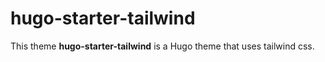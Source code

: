# hugo-starter-tailwind
This theme **hugo-starter-tailwind** is a Hugo theme that uses tailwind css.
